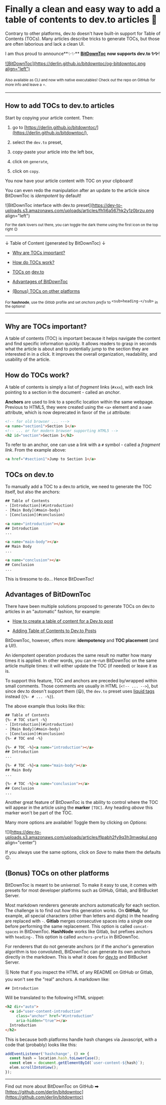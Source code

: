 # Finally a clean and easy way to add a table of contents to dev.to articles 🤩

Contrary to other platforms, dev.to doesn't have built-in support for Table of Contents (TOCs). Many articles describe tricks to generate TOCs, but those are often laborious and lack a clean UI.

I am thus proud to announce**✨✨** [**BitDownToc**](https://github.com/derlin/bitdowntoc) **now supports dev.to ✨✨**!

[![BitDownToc](https://derlin.github.io/bitdowntoc/og-bitdowntoc.png align="left")](https://derlin.github.io/bitdowntoc/)

<sub>Also available as CLI and now with native executables! Check out the repo on </sub> [<sub>GitHub</sub>](https://github.com/derlin/bitdowntoc) <sub>for more info and leave a ⭐.</sub>

---

## How to add TOCs to dev.to articles

Start by copying your article content. Then:

1. go to [https://derlin.github.io/bitdowntoc/](https://derlin.github.io/bitdowntoc/),
    
2. select the `dev.to` preset,
    
3. copy-paste your article into the left box,
    
4. click on `generate`,
    
5. click on `copy`.
    

You now have your article content with TOC on your clipboard!

You can even redo the manipulation after an update to the article since BitDownToc is *idempotent* by default!

![BitDownToc interface with dev.to preset](https://dev-to-uploads.s3.amazonaws.com/uploads/articles/fh1i6a567hk2y1z0brzu.png align="left")

<sub>For the dark lovers out there, you can toggle the dark theme using the first icon on the top right 😉</sub>

---

↓ Table of Content (generated by BitDownToc) ↓

* [Why are TOCs important?](#heading-why-are-tocs-important)
    
* [How do TOCs work?](#heading-how-do-tocs-work)
    
* [TOCs on](#heading-tocs-on-devto) [dev.to](http://dev.to)
    
* [Advantages of BitDownToc](#heading-advantages-of-bitdowntoc)
    
* [(Bonus) TOCs on other platforms](#heading-bonus-tocs-on-other-platforms)
    

<sub>For </sub> **<sub>hashnode</sub>**<sub>, use the </sub> *<sub>Gitlab</sub>* <sub>profile and set </sub> *<sub>anchors prefix</sub>* <sub>to </sub> `<sub>heading-</sub>` <sub>in the options!</sub>

---

## Why are TOCs important?

A table of contents (TOC) is important because it helps navigate the content and find specific information quickly. It allows readers to grasp in seconds what the article is about and to potentially jump to the section they are interested in in a click. It improves the overall organization, readability, and usability of the article.

## How do TOCs work?

A table of contents is simply a list of *fragment* links (`#xxx`), with each link pointing to a section in the document - called an *anchor*.

**Anchors** are used to link to a specific location within the same webpage. Previous to HTML5, they were created using the `<a>` element and a `name` attribute, which is now deprecated in favor of the `id` attribute:

```html
<!-- for old browser ... --->
<a name="section1">Section 1</a>
<!-- ... or for modern browser supporting HTML5 -->
<h2 id="section">Section 1</h2>
```

To refer to an anchor, one can use a link with a `#` symbol - called a *fragment link*. From the example above:

```HTML
<a href="#section1">Jump to Section 1</a>
```

## TOCs on dev.to

To manually add a TOC to a dev.to article, we need to generate the TOC itself, but also the anchors:

```html
## Table of Contents
- [Introduction](#introduction)
- [Main Body](#main-body)
- [Conclusion](#conclusion)

<a name="introduction"></a>
## Introduction
...

<a name="main-body"></a>
## Main Body
...

<a name="conclusion"></a>
## Conclusion
...
```

This is tiresome to do... Hence BitDownToc!

## Advantages of BitDownToc

There have been multiple solutions proposed to generate TOCs on dev.to articles in an "automatic" fashion, for example:

* [How to create a table of content for a Dev.to post](https://dev.to/mustafinho/how-to-create-a-table-of-content-for-your-devto-post-1e2f)
    
* [Adding Table of Contents to Dev.to Posts](https://dev.to/goldenxp/adding-table-of-contents-to-dev-to-posts-1ba4)
    

BitDownToc, however, offers more: **idempotency** and **TOC placement** (and a UI!).

An idempotent operation produces the same result no matter how many times it is applied. In other words, you can re-run BitDownToc on the same article multiple times: it will either update the TOC (if needed) or leave it as is.

To support this feature, TOC and anchors are preceded by/wrapped within small comments. Those comments are usually in HTML (`<!-- ... -->`), but since dev.to doesn't support them (😦), the `dev.to` preset uses [liquid tags](https://developers.forem.com/frontend/liquid-tags) instead (`{%- # ... -%}`).

The above example thus looks like this:

```html
## Table of Contents
{%- # TOC start -%}
- [Introduction](#introduction)
- [Main Body](#main-body)
- [Conclusion](#conclusion)
{%- # TOC end -%}

{%- # TOC -%}<a name="introduction"></a>
## Introduction
...

{%- # TOC -%}<a name="main-body"></a>
## Main Body
...

{%- # TOC -%}<a name="conclusion"></a>
## Conclusion
...
```

Another great feature of BitDownToc is the ability to control where the TOC will appear in the article using the **marker** `[TOC]`. Any heading *above* this marker won't be part of the TOC.

Many more options are available! Toggle them by clicking on *Options*:

![](https://dev-to-uploads.s3.amazonaws.com/uploads/articles/flpabh2fy9q3h3mwqkul.png align="center")

If you always use the same options, click on *Save* to make them the defaults 😉.

## (Bonus) TOCs on other platforms

BitDownToc is meant to be *universal*. To make it easy to use, it comes with presets for most developer platforms such as GitHub, Gitlab, and BitBucket Server.

Most markdown renderers generate anchors automatically for each section. The challenge is to find out *how* this generation works. On **GitHub**, for example, all special characters (other than letters and digits) in the heading are replaced with `-`. **Gitlab** merges consecutive spaces into a single one before performing the same replacement. This option is called `concat-spaces` in BitDownToc. **HashNode** works like Gitlab, but prefixes anchors with `heading-`. This option is called `anchors-prefix` in BitDownToc.

For renderers that do not generate anchors (or if the anchor's generation algorithm is too convoluted), BitDownToc can generate its own anchors directly in the markdown. This is what it does for [dev.to](http://dev.to) and BitBucket Server.

🗒️ Note that if you inspect the HTML of any README on GitHub or Gitlab, you won't see the "real" anchors. A markdown like:

```text
## Introduction
```

Will be translated to the following HTML snippet:

```html
<h2 dir="auto">
  <a id="user-content-introduction"
     class="anchor" href="#introduction"
     aria-hidden="true"></a>
  Introduction
</h2>
```

This is because both platforms handle hash changes via Javascript, with a code that (probably) looks like this:

```javascript
addEventListener('hashchange', () => {
  const hash = location.hash.toLowerCase();
  const elem = document.getElementById(`user-content-${hash}`);
  elem.scrollIntoView();
});
```

---

Find out more about BitDownToc on GitHub ⮕ [https://github.com/derlin/bitdowntoc](https://github.com/derlin/bitdowntoc)